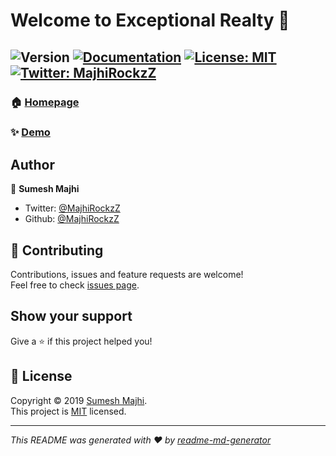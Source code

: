 # Welcome to Exceptional Realty 👋

## ![Version](https://img.shields.io/badge/version-0.0.1-blue.svg?cacheSeconds=2592000) [![Documentation](https://img.shields.io/badge/documentation-yes-brightgreen.svg)](https://github.com/MajhiRockzZ/exceptional-realty/README.md) [![License: MIT](https://img.shields.io/badge/License-MIT-yellow.svg)](https://github.com/MajhiRockzZ/exceptional-realty/LICENSE) [![Twitter: MajhiRockzZ](https://img.shields.io/twitter/follow/MajhiRockzZ.svg?style=social)](https://twitter.com/MajhiRockzZ)

### 🏠 [Homepage](https://github.com/MajhiRockzZ/exceptional-realty)

### ✨ [Demo](https://majhirockzz.github.io/exceptional-realty/)

## Author

👤 **Sumesh Majhi**

- Twitter: [@MajhiRockzZ](https://twitter.com/MajhiRockzZ)
- Github: [@MajhiRockzZ](https://github.com/MajhiRockzZ)

## 🤝 Contributing

Contributions, issues and feature requests are welcome!<br />Feel free to check [issues page](https://github.com/MajhiRockzZ/exceptional-realty/issues).

## Show your support

Give a ⭐️ if this project helped you!

## 📝 License

Copyright © 2019 [Sumesh Majhi](https://github.com/MajhiRockzZ).<br />
This project is [MIT](https://github.com/MajhiRockzZ/exceptional-realty/LICENSE) licensed.

---

_This README was generated with ❤️ by [readme-md-generator](https://github.com/kefranabg/readme-md-generator)_
